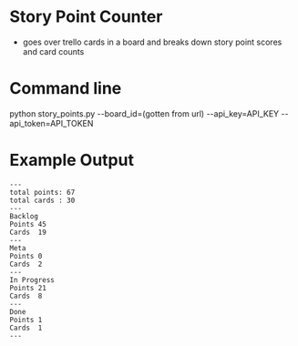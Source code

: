 # Story Point Counter
* goes over trello cards in a board and breaks down story point scores and card counts

# Command line
python story_points.py --board_id=(gotten from url) --api_key=API_KEY --api_token=API_TOKEN

# Example Output
```
---
total points: 67
total cards : 30
---
Backlog
Points 45
Cards  19
---
Meta
Points 0
Cards  2
---
In Progress
Points 21
Cards  8
---
Done
Points 1
Cards  1
---
